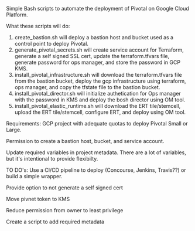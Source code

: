 Simple Bash scripts to automate the deployment of Pivotal on Google Cloud Platform. 

What these scripts will do:
1) create_bastion.sh will deploy a bastion host and bucket used as a control point to deploy Pivotal.
2) generate_pivotal_secrets.sh will create service account for Terraform, generate a self signed SSL cert, update the terraform.tfvars file, generate password for ops manager, and store the password in GCP KMS.
3) install_pivotal_infrastructure.sh will download the terraform.tfvars file from the bastion bucket, deploy the gcp infrastructure using terraform, ops manager, and copy the tfstate file to the bastion bucket.
4) install_pivotal_director.sh will initialize authetication for Ops manager with the password in KMS and deploy the bosh director using OM tool.
5) install_pivotal_elastic_runtime.sh will download the ERT tile/stemcell, upload the ERT tile/stemcell, configure ERT, and deploy using OM tool.

Requirements:
GCP project with adequate quotas to deploy Pivotal Small or Large. 

Permission to create a bastion host, bucket, and service account.

Update required variables in project metadata. There are a lot of variables, but it's intentional to provide flexibilty. 

TO DO's:
Use a CI/CD pipeline to deploy (Concourse, Jenkins, Travis??) or build a simple wrapper.

Provide option to not generate a self signed cert

Move pivnet token to KMS

Reduce permission from owner to least privilege

Create a script to add required metadata
